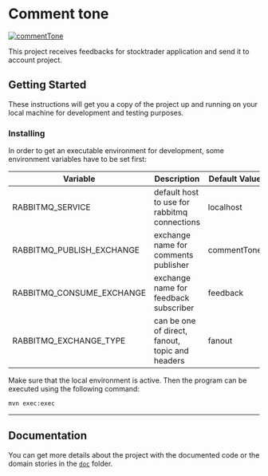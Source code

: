 # Comment tone

[![commentTone](https://github.com/whzinformatik/stocktrader/workflows/commentTone/badge.svg)][comment_tone_actions]

This project receives feedbacks for stocktrader application and send it to account project.

## Getting Started

These instructions will get you a copy of the project up and running on your local machine for development and testing purposes.

### Installing

In order to get an executable environment for development, some environment variables have to be set first:

| Variable                   | Description                                      | Default Value  |
|----------------------------|--------------------------------------------------|----------------|
| RABBITMQ_SERVICE           | default host to use for rabbitmq connections     | localhost      |
| RABBITMQ_PUBLISH_EXCHANGE  | exchange name for comments publisher             | commentTone    |
| RABBITMQ_CONSUME_EXCHANGE  | exchange name for feedback subscriber            | feedback       |
| RABBITMQ_EXCHANGE_TYPE     | can be one of direct, fanout, topic and headers  | fanout         |

Make sure that the local environment is active. Then the program can be executed using the following command:

```bash
mvn exec:exec
```

---

## Documentation

You can get more details about the project with the documented code or the domain stories in the [`doc`][documentation] folder.

[comment_tone_actions]: https://github.com/whzinformatik/stocktrader/actions?query=workflow%3AcommentTone
[documentation]: ./doc
